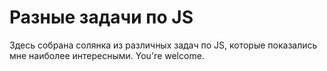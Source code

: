 # Разные задачи по JS

Здесь собрана солянка из различных задач по JS, которые показались мне наиболее интересными. You're welcome.